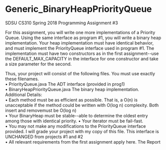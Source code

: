 # Generic_BinaryHeapPriorityQueue
SDSU CS310 Spring 2018 Programming Assignment #3

For this assignment, you will write one more implementations of a Priority Queue. Using the same interface as program #1, you will write a binary heap implementation.
Your heap implementation must have identical behavior, and must implement the PriorityQueue interface used in program #1. The implementation must have two constructors as in the first assignment--use the DEFAULT_MAX_CAPACITY in the interface for one constructor and take a size parameter for the second.

Thus, your project will consist of the following files. You must use exactly these filenames.   
    • PriorityQueue.java The ADT interface (provided in prog1)    
    • BinaryHeapPriorityQueue.java The binary heap implementation.    
Additional Details:     
    • Each method must be as efficient as possible. That is, a O(n) is unacceptable if the method could be written with O(log n) complexity. Both insert and removemust be O(log n)   
    • Your BinaryHeap must be stable--able to determine the oldest entry among those with identical priority.
    • Your iterator must be fail-fast.    
    • You may not make any modifications to the PriorityQueue interface provided. I will grade your project with my copy of this file. This interface is UNCHANGED from projects #1 and #2    
    • All relevant requirements from the first assignment apply here.
The Report    
